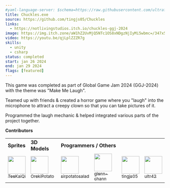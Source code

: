 ```yaml
---
#yaml-language-server: $schema=https://raw.githubusercontent.com/ultraflame4/ultraflame4.github.io/v6-dev/public/schema-attributes.json
title: Chuckles.exe
source: https://github.com/tingjs05/Chuckles
links:
  - https://notlivingstudios.itch.io/chuckles-ggj-2024
image: https://img.itch.zone/aW1hZ2UvMjQ5NTc1OS8xNDgzNjIyMi5wbmc=/347x500/WJ6vHk.png
video: https://youtu.be/qjLplZZZR7g
skills:
  - unity
  - csharp
status: completed
start: jan 26 2024
end: jan 29 2024
flags: [featured]
---
```


This game was completed as part of Global Game Jam 2024 (GGJ-2024) with the theme was "Make Me Laugh".

Teamed up with friends & created a horror game where you "laugh" into the microphone to attract a creepy clown so that you can take pictures of it.

Programmed the laugh mechanic & helped integrated various parts of the project together.

**Contributors**
<table>
    <tr>
        <td><b>Sprites</b></td>
        <td><b>3D Models</b></td>
        <td colspan="4"><b>Programmers / Others</b></td>
    </tr>
    <tr>
        <style>
            td>a>img{
                max-width: initial;
                width:3.5rem
            }
        </style>
        <td><a href="https://github.com/TeeKaiQi"><img src="https://github.com/TeeKaiQi.png" /><br/><sub>TeeKaiQi</sub></a></td>
        <td><a href="https://github.com/OrekiPotato"><img src="https://github.com/OrekiPotato.png" /><br/><sub>OrekiPotato</sub></a></td>
        <td><a href="https://github.com/sirpotatosalad"><img src="https://github.com/sirpotatosalad.png"/><br/><sub>sirpotatosalad</sub></a></td>
        <td><a href="https://github.com/glenn-chann"><img src="https://github.com/glenn-chann.png" /><br/><sub>glenn-chann</sub></a></td>
        <td><a href="https://github.com/tingjs05"><img src="https://github.com/tingjs05.png" /><br/><sub>tingjs05</sub></a></td>
        <td><a href="https://github.com/ultraflame4"><img src="https://github.com/ultraflame4.png"/><br/><sub>ultr42</sub></a></td>
    </tr>
</table>
